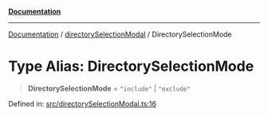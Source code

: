 [**Documentation**](../../README.md)

***

[Documentation](../../README.md) / [directorySelectionModal](../README.md) / DirectorySelectionMode

# Type Alias: DirectorySelectionMode

> **DirectorySelectionMode** = `"include"` \| `"exclude"`

Defined in: [src/directorySelectionModal.ts:16](https://github.com/Christian-Me/folder-to-tags-plugin/blob/a733ed2c2245ed051659b6c3e9c71ef47c30835a/src/directorySelectionModal.ts#L16)
